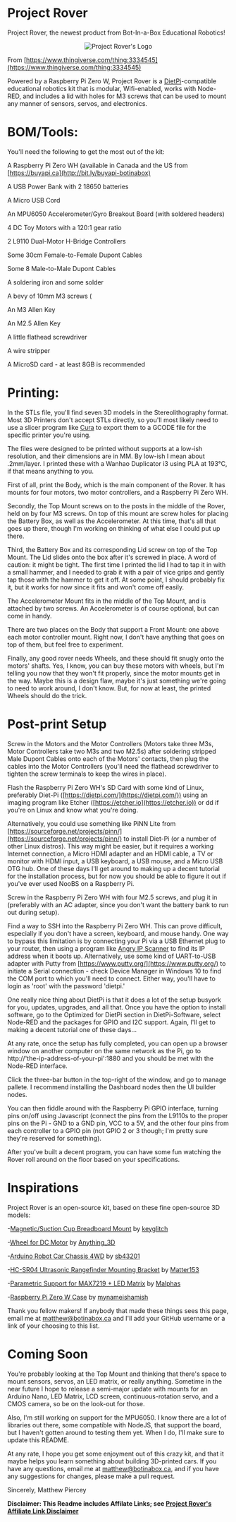 # Project Rover
Project Rover, the newest product from Bot-In-a-Box Educational Robotics!

<p align="center"><img src="https://projectrover.botinabox.ca/assets/images/0.5.1/og-image.jpg" alt="Project Rover's Logo"></p>

From [https://www.thingiverse.com/thing:3334545](https://www.thingiverse.com/thing:3334545)

Powered by a Raspberry Pi Zero W, Project Rover is a [DietPi](https://dietpi.com/)-compatible educational robotics kit that is modular, Wifi-enabled, works with Node-RED, and includes a lid with holes for M3 screws that can be used to mount any manner of sensors, servos, and electronics.

# BOM/Tools:

You'll need the following to get the most out of the kit:

A Raspberry Pi Zero WH (available in Canada and the US from [https://buyapi.ca](http://bit.ly/buyapi-botinabox)

A USB Power Bank with 2 18650 batteries

A Micro USB Cord

An MPU6050 Accelerometer/Gyro Breakout Board (with soldered headers)

4 DC Toy Motors with a 120:1 gear ratio

2 L9110 Dual-Motor H-Bridge Controllers

Some 30cm Female-to-Female Dupont Cables

Some 8 Male-to-Male Dupont Cables

A soldering iron and some solder

A bevy of 10mm M3 screws (

An M3 Allen Key

An M2.5 Allen Key

A little flathead screwdriver

A wire stripper

A MicroSD card - at least 8GB is recommended

# Printing:

In the STLs file, you'll find seven 3D models in the Stereolithography format. Most 3D Printers don't accept STLs directly, so you'll most likely need to use a slicer program like [Cura](https://ultimaker.com/en/products/ultimaker-cura-software) to export them to a GCODE file for the specific printer you're using.

The files were designed to be printed without supports at a low-ish resolution, and their dimensions are in MM. By low-ish I mean about .2mm/layer. I printed these with a Wanhao Duplicator i3 using PLA at 193°C, if that means anything to you.

First of all, print the Body, which is the main component of the Rover. It has mounts for four motors, two motor controllers, and a Raspberry Pi Zero WH.

Secondly, the Top Mount screws on to the posts in the middle of the Rover, held on by four M3 screws. On top of this mount are screw holes for placing the Battery Box, as well as the Accelerometer. At this time, that's all that goes up there, though I'm working on thinking of what else I could put up there.

Third, the Battery Box and its corresponding Lid screw on top of the Top Mount. The Lid slides onto the box after it's screwed in place. A word of caution: it might be tight. The first time I printed the lid I had to tap it in with a small hammer, and I needed to grab it with a pair of vice grips and gently tap those with the hammer to get it off. At some point, I should probably fix it, but it works for now since it fits and won't come off easily.

The Accelerometer Mount fits in the middle of the Top Mount, and is attached by two screws. An Accelerometer is of course optional, but can come in handy.

There are two places on the Body that support a Front Mount: one above each motor controller mount. Right now, I don't have anything that goes on top of them, but feel free to experiment.

Finally, any good rover needs Wheels, and these should fit snugly onto the motors' shafts. Yes, I know, you can buy these motors with wheels, but I'm telling you now that they won't fit properly, since the motor mounts get in the way. Maybe this is a design flaw, maybe it's just something we're going to need to work around, I don't know. But, for now at least, the printed Wheels should do the trick.

# Post-print Setup

Screw in the Motors and the Motor Controllers (Motors take three M3s, Motor Controllers take two M3s and two M2.5s) after soldering stripped Male Dupont Cables onto each of the Motors' contacts, then plug the cables into the Motor Controllers (you'll need the flathead screwdriver to tighten the screw terminals to keep the wires in place).

Flash the Raspberry Pi Zero WH's SD Card with some kind of Linux, preferably Diet-Pi ([https://dietpi.com/](https://dietpi.com/)) using an imaging program like Etcher ([https://etcher.io](https://etcher.io)) or dd if you're on Linux and know what you're doing.

Alternatively, you could use something like PiNN Lite from [https://sourceforge.net/projects/pinn/](https://sourceforge.net/projects/pinn/) to install Diet-Pi (or a number of other Linux distros). This way might be easier, but it requires a working Internet connection, a Micro HDMI adapter and an HDMI cable, a TV or monitor with HDMI input, a USB keyboard, a USB mouse, and a Micro USB OTG hub. One of these days I'll get around to making up a decent tutorial for the installation process, but for now you should be able to figure it out if you've ever used NooBS on a Raspberry Pi.

Screw in the Raspberry Pi Zero WH with four M2.5 screws, and plug it in (preferably with an AC adapter, since you don't want the battery bank to run out during setup).

Find a way to SSH into the Raspberry Pi Zero WH. This can prove difficult, especially if you don't have a screen, keyboard, and mouse handy. One way to bypass this limitation is by connecting your Pi via a USB Ethernet plug to your router, then using a program like [Angry IP Scanner](https://angryip.org/download/) to find its IP address when it boots up. Alternatively, use some kind of UART-to-USB adapter with Putty from [https://www.putty.org/](https://www.putty.org/) to initiate a Serial connection - check Device Manager in Windows 10 to find the COM port to which you'll need to connect. Either way, you'll have to login as 'root' with the password 'dietpi.'

One really nice thing about DietPi is that it does a lot of the setup busyork for you, updates, upgrades, and all that. Once you have the option to install software, go to the Optimized for DietPi section in DietPi-Software, select Node-RED and the packages for GPIO and I2C support. Again, I'll get to making a decent tutorial one of these days...

At any rate, once the setup has fully completed, you can open up a browser window on another computer on the same network as the Pi, go to http://'the-ip-address-of-your-pi':1880 and you should be met with the Node-RED interface.

Click the three-bar button in the top-right of the window, and go to manage pallete. I recommend installing the Dashboard nodes then the UI builder nodes.

You can then fiddle around with the Raspberry Pi GPIO interface, turning pins on/off using Javascript (connect the pins from the L9110s to the proper pins on the Pi - GND to a GND pin, VCC to a 5V, and the other four pins from each controller to a GPIO pin (not GPIO 2 or 3 though; I'm pretty sure they're reserved for something).

After you've built a decent program, you can have some fun watching the Rover roll around on the floor based on your specifications.

# Inspirations

Project Rover is an open-source kit, based on these fine open-source 3D models:

-[Magnetic/Suction Cup Breadboard Mount](https://www.thingiverse.com/thing:3127547) by [keyglitch](https://www.thingiverse.com/keyglitch/about)

-[Wheel for DC Motor](https://www.thingiverse.com/thing:2804854) by [Anything_3D](https://www.thingiverse.com/Anything_3D/about)

-[Arduino Robot Car Chassis 4WD](https://www.thingiverse.com/thing:2151514) by [sb43201](https://www.thingiverse.com/sb43201/about)

-[HC-SR04 Ultrasonic Rangefinder Mounting Bracket](https://www.thingiverse.com/thing:936318) by [Matter153](https://www.thingiverse.com/Matter153/about)

-[Parametric Support for MAX7219 + LED Matrix](https://www.thingiverse.com/thing:384588) by [Malphas](https://www.thingiverse.com/Malphas/about)

-[Raspberry Pi Zero W Case](https://www.thingiverse.com/thing:2488316) by [mynameishamish](https://www.thingiverse.com/mynameishamish/about)

Thank you fellow makers! If anybody that made these things sees this page, email me at [matthew@botinabox.ca](mailto:matthew@botinabox.ca) and I'll add your GitHub username or a link of your choosing to this list.

# Coming Soon

You're probably looking at the Top Mount and thinking that there's space to mount sensors, servos, an LED matrix, or really anything. Sometime in the near future I hope to release a semi-major update with mounts for an Arduino Nano, LED Matrix, LCD screen, continuous-rotation servo, and a CMOS camera, so be on the look-out for those.

Also, I'm still working on support for the MPU6050. I know there are a lot of libraries out there, some compatible with NodeJS, that support the board, but I haven't gotten around to testing them yet. When I do, I'll make sure to update this README.

At any rate, I hope you get some enjoyment out of this crazy kit, and that it maybe helps you learn something about building 3D-printed cars. If you have any questions, email me at [matthew@botinabox.ca](mailto:matthew@botinabox.ca), and if you have any suggestions for changes, please make a pull request.

Sincerely, Matthew Piercey


**Disclaimer: This Readme includes Affilate Links; see [Project Rover's Affiliate Link Disclaimer](https://projectrover.botinabox.ca/docs/setup/bom/materials.html)**
